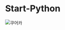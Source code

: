 # Start-Python
![쿠어카](https://user-images.githubusercontent.com/122352948/212842440-1b5f685b-3b97-4543-b09f-18aa994d7008.png)
